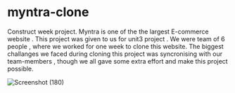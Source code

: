 # myntra-clone
Construct week project.
Myntra is one of the the largest E-commerce website . This project was given to us for unit3 project . We were team of 6 people , where we worked for one week to clone this website. The biggest challanges we faced during cloning this project was syncronising with our team-members , though we all gave some extra effort and make this project possible.





![Screenshot (180)](https://user-images.githubusercontent.com/98827173/171259640-bc6d10ef-f58b-46f2-9cd3-ad96ecf1ea20.png)

